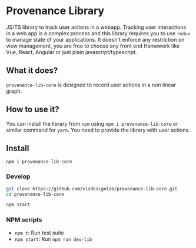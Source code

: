 # Provenance Library

JS/TS library to track user actions in a webapp.
Tracking user interactions in a web app is a complex process and this library requires you to use `redux` to manage state of your applications. It doesn't enforce any restriction on view management, you are free to choose any front end framework like Vue, React, Angular or just plain javascript/typescript.

## What it does?

`provenance-lib-core` is designed to record user actions in a non linear graph.

## How to use it?

You can install the library from `npm` using `npm i provenance-lib-core` or similar command for `yarn`.
You need to provide the library with user actions.

## Install

```
npm i provenance-lib-core
```

### Develop

```bash
git clone https://github.com/visdesignlab/provenance-lib-core.git
cd provenance-lib-core

npm start
```

### NPM scripts

- `npm t`: Run test suite
- `npm start`: Run `npm run dev-lib`
